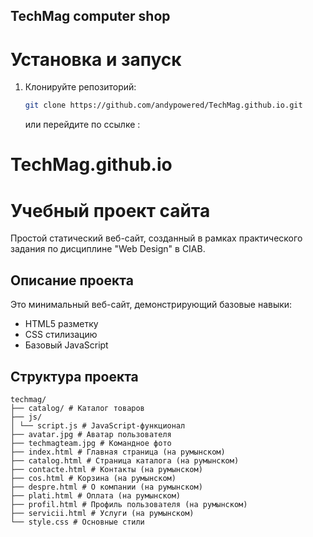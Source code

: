 ## TechMag computer shop
 
# Установка и запуск

1. Клонируйте репозиторий:
   ```bash
   git clone https://github.com/andypowered/TechMag.github.io.git
   ```
   или перейдите по ссылке : 
# TechMag.github.io

# Учебный проект сайта

Простой статический веб-сайт, созданный в рамках практического задания по дисциплине "Web Design" в CIAB.

## Описание проекта

Это минимальный веб-сайт, демонстрирующий базовые навыки:
- HTML5 разметку
- CSS стилизацию
- Базовый JavaScript 
  
## Структура проекта
```
techmag/
├── catalog/ # Каталог товаров
├── js/
│ └── script.js # JavaScript-функционал
├── avatar.jpg # Аватар пользователя
├── techmagteam.jpg # Командное фото
├── index.html # Главная страница (на румынском)
├── catalog.html # Страница каталога (на румынском)
├── contacte.html # Контакты (на румынском)
├── cos.html # Корзина (на румынском)
├── despre.html # О компании (на румынском)
├── plati.html # Оплата (на румынском)
├── profil.html # Профиль пользователя (на румынском)
├── servicii.html # Услуги (на румынском)
└── style.css # Основные стили
```

